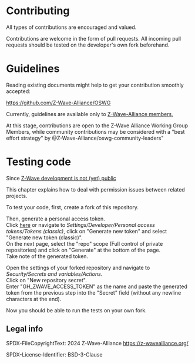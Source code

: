 # Contributing

All types of contributions are encouraged and valued.

Contributions are welcome in the form of pull requests.
All incoming pull requests should be tested on the developer's own fork beforehand.

# Guidelines

Reading existing documents might help to get your contribution smoothly accepted:

https://github.com/Z-Wave-Alliance/OSWG

Currently, guidelines are available only to
[Z-Wave-Alliance members](https://z-wavealliance.org/join-z-wave-alliance-now/),

At this stage, contributions are open to the Z-Wave Alliance Working Group Members,
while community contributions may be considered with a "best effort strategy" by @Z-Wave-Alliance/oswg-community-leaders"

# Testing code

Since [Z-Wave development is not (yet) public](https://github.com/Z-Wave-Alliance/OSWG/discussions/41)

This chapter explains how to deal with permission issues between related projects.

To test your code, first, create a fork of this repository.

Then, generate a personal access token.\
Click [here](https://github.com/settings/tokens) or navigate to
*Settings/Developer/Personal access tokens/Tokens (classic)*, click on
"Generate new token" and select "Generate new token (classic)".\
On the next page, select the "repo" scope (Full control of private
repositories) and click on "Generate" at the bottom of the page.\
Take note of the generated token.

Open the settings of your forked repository and navigate to
*Security/Secrets and variables/Actions*.\
Click on "New repository secret".\
Enter "GH_ZWAVE_ACCESS_TOKEN" as the name and paste the generated token from the previous step
into the "Secret" field (without any newline characters at the end).

Now you should be able to run the tests on your own fork.

## Legal info

SPDX-FileCopyrightText: 2024 Z-Wave-Alliance <https://z-wavealliance.org/>

SPDX-License-Identifier: BSD-3-Clause
